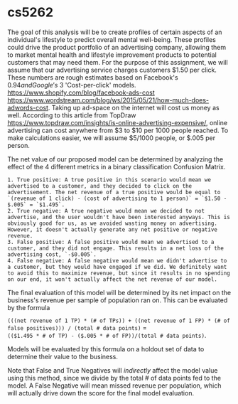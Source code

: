 # cs5262
The goal of this analysis will be to create profiles of certain aspects of an individual's lifestyle to predict overall mental well-being. These profiles could drive the product portfolio of an advertising company, allowing them to market mental health and lifestyle improvement products to potential customers that may need them.
For the purpose of this assignment, we will assume that our advertising service charges customers $1.50 per click. These numbers are rough estimates based on Facebook's $0.94 and Google's ~$3 'Cost-per-click' models.
https://www.shopify.com/blog/facebook-ads-cost
https://www.wordstream.com/blog/ws/2015/05/21/how-much-does-adwords-cost.
Taking up ad-space on the internet will cost us money as well. According to this article from TopDraw https://www.topdraw.com/insights/is-online-advertising-expensive/, online advertising can cost anywhere from $3 to $10 per 1000 people reached. To make calculations easier, we will assume $5/1000 people, or $.005 per person.

The net value of our proposed model can be determined by analyzing the effect of the 4 different metrics in a binary classification Confusion Matrix.

    1. True positive: A true positive in this scenario would mean we advertised to a customer, and they decided to click on the advertisement. The net revenue of a true positive would be equal to `(revenue of 1 click) - (cost of advertising to 1 person)` = `$1.50 - $.005` = `$1.495`.
    2. True negative: A true negative would mean we decided to not advertise, and the user wouldn't have been interested anyways. This is obviously good for us, as we avoided wasting money on advertising. However, it doesn't actually generate any net positive or negative revenue.
    3. False positive: A false positive would mean we advertised to a customer, and they did not engage. This results in a net loss of the advertising cost, `-$0.005`.
    4. False negative: A false negative would mean we didn't advertise to a customer, but they would have engaged if we did. We definitely want to avoid this to maximize revenue, but since it results in no spending on our end, it won't actually affect the net revenue of our model.

The final evaluation of this model will be determined by its net impact on the business's revenue per sample of population ran on. This can be evaluated by the formula 

`(((net revenue of 1 TP) * (# of TPs)) + ((net revenue of 1 FP) * (# of false positives))) / (total # data points)` =  
`(($1.495 * # of TP) - ($.005 * # of FP))/(total # data points)`.

 Models will be evaluated by this formula on a holdout set of data to determine their value to the business.

Note that False and True Negatives will *indirectly* affect the model value using this method, since we divide by the total # of data points fed to the model. A False Negative will mean missed revenue per population, which will actually drive down the score for the final model evaluation.
